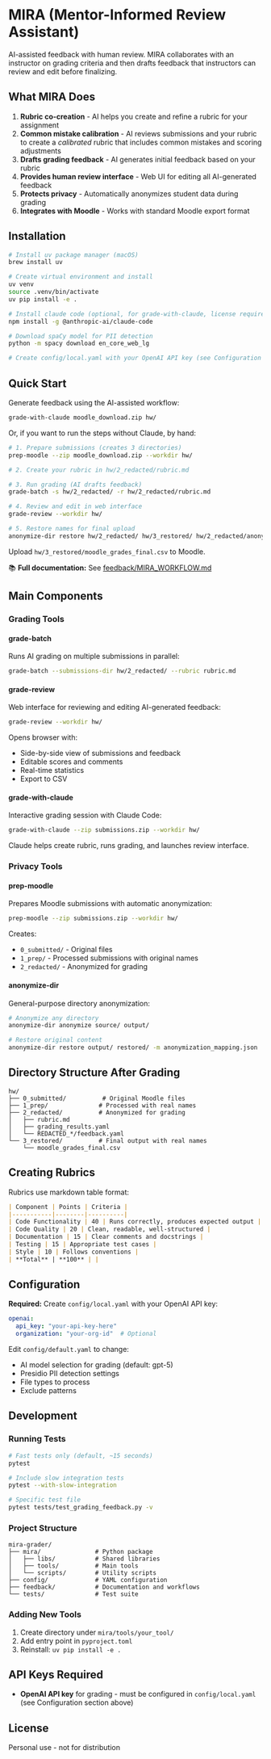 # MIRA (Mentor-Informed Review Assistant)

AI-assisted feedback with human review. 
MIRA collaborates with an instructor on grading criteria and then drafts feedback that instructors can review and edit before finalizing.

## What MIRA Does

1. **Rubric co-creation** - AI helps you create and refine a rubric for your assignment
2. **Common mistake calibration** - AI reviews submissions and your rubric to create a *calibrated* rubric that includes common mistakes and scoring adjustments   
3. **Drafts grading feedback** - AI generates initial feedback based on your rubric
4. **Provides human review interface** - Web UI for editing all AI-generated feedback
5. **Protects privacy** - Automatically anonymizes student data during grading
6. **Integrates with Moodle** - Works with standard Moodle export format

## Installation

```bash
# Install uv package manager (macOS)
brew install uv

# Create virtual environment and install
uv venv
source .venv/bin/activate
uv pip install -e .

# Install claude code (optional, for grade-with-claude, license required)
npm install -g @anthropic-ai/claude-code

# Download spaCy model for PII detection
python -m spacy download en_core_web_lg

# Create config/local.yaml with your OpenAI API key (see Configuration section below)
```

## Quick Start

Generate feedback using the AI-assisted workflow:

```bash
grade-with-claude moodle_download.zip hw/
```

Or, if you want to run the steps without Claude, by hand:

```bash
# 1. Prepare submissions (creates 3 directories)
prep-moodle --zip moodle_download.zip --workdir hw/

# 2. Create your rubric in hw/2_redacted/rubric.md

# 3. Run grading (AI drafts feedback)
grade-batch -s hw/2_redacted/ -r hw/2_redacted/rubric.md

# 4. Review and edit in web interface
grade-review --workdir hw/

# 5. Restore names for final upload
anonymize-dir restore hw/2_redacted/ hw/3_restored/ hw/2_redacted/anonymization_mapping.json
```

Upload `hw/3_restored/moodle_grades_final.csv` to Moodle.

📚 **Full documentation:** See [feedback/MIRA_WORKFLOW.md](feedback/MIRA_WORKFLOW.md)

## Main Components

### Grading Tools

#### grade-batch
Runs AI grading on multiple submissions in parallel:
```bash
grade-batch --submissions-dir hw/2_redacted/ --rubric rubric.md
```

#### grade-review
Web interface for reviewing and editing AI-generated feedback:
```bash
grade-review --workdir hw/
```
Opens browser with:
- Side-by-side view of submissions and feedback
- Editable scores and comments
- Real-time statistics
- Export to CSV

#### grade-with-claude
Interactive grading session with Claude Code:
```bash
grade-with-claude --zip submissions.zip --workdir hw/
```
Claude helps create rubric, runs grading, and launches review interface.

### Privacy Tools

#### prep-moodle
Prepares Moodle submissions with automatic anonymization:
```bash
prep-moodle --zip submissions.zip --workdir hw/
```
Creates:
- `0_submitted/` - Original files
- `1_prep/` - Processed submissions with original names
- `2_redacted/` - Anonymized for grading

#### anonymize-dir
General-purpose directory anonymization:
```bash
# Anonymize any directory
anonymize-dir anonymize source/ output/

# Restore original content
anonymize-dir restore output/ restored/ -m anonymization_mapping.json
```

## Directory Structure After Grading

```
hw/
├── 0_submitted/          # Original Moodle files
├── 1_prep/              # Processed with real names
├── 2_redacted/          # Anonymized for grading
│   ├── rubric.md
│   ├── grading_results.yaml
│   └── REDACTED_*/feedback.yaml
└── 3_restored/          # Final output with real names
    └── moodle_grades_final.csv
```

## Creating Rubrics

Rubrics use markdown table format:

```markdown
| Component | Points | Criteria |
|-----------|--------|----------|
| Code Functionality | 40 | Runs correctly, produces expected output |
| Code Quality | 20 | Clean, readable, well-structured |
| Documentation | 15 | Clear comments and docstrings |
| Testing | 15 | Appropriate test cases |
| Style | 10 | Follows conventions |
| **Total** | **100** | |
```

## Configuration

**Required:** Create `config/local.yaml` with your OpenAI API key:

```yaml
openai:
  api_key: "your-api-key-here"
  organization: "your-org-id"  # Optional
```

Edit `config/default.yaml` to change:
- AI model selection for grading (default: gpt-5)
- Presidio PII detection settings
- File types to process
- Exclude patterns

## Development

### Running Tests
```bash
# Fast tests only (default, ~15 seconds)
pytest

# Include slow integration tests
pytest --with-slow-integration

# Specific test file
pytest tests/test_grading_feedback.py -v
```

### Project Structure
```
mira-grader/
├── mira/               # Python package
│   ├── libs/           # Shared libraries
│   ├── tools/          # Main tools
│   └── scripts/        # Utility scripts
├── config/             # YAML configuration
├── feedback/           # Documentation and workflows
└── tests/              # Test suite
```

### Adding New Tools
1. Create directory under `mira/tools/your_tool/`
2. Add entry point in `pyproject.toml`
3. Reinstall: `uv pip install -e .`

## API Keys Required

- **OpenAI API key** for grading - must be configured in `config/local.yaml` (see Configuration section above)

## License

Personal use - not for distribution
